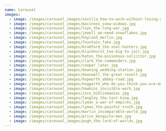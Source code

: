 ```yaml
---
name: Carousel
images:
  - image: /images/carousel_images/sevilla_how-to-work-without-losing-your-mind.jpg
  - image: /images/carousel_images/macinnes_snow-widows.jpg
  - image: /images/carousel_images/loyn_the-long-war.jpg
  - image: /images/carousel_images/jewell_we-need-snowflakes.jpg
  - image: /images/carousel_images/hoyland_merlin.jpg
  - image: /images/carousel_images/fountain_fake.jpg
  - image: /images/carousel_images/bradford_the-soul-hunters.jpg
  - image: /images/carousel_images/blackhurst_too-big-to-jail.jpg
  - image: /images/carousel_images/bates_the-poisonous-solicitor.jpg
  - image: /images/carousel_images/clark_the-commanders.jpg
  - image: /images/carousel_images/cooper_later.jpg
  - image: /images/carousel_images/downing_wedding-station.jpg
  - image: /images/carousel_images/dowswell_the-great-revolt.jpg
  - image: /images/carousel_images/hepworth_abbey-road.jpg
  - image: /images/carousel_images/hoggarth_who-do-you-think-you-are-maggie-pink.jpg
  - image: /images/carousel_images/howkins_invisible-work.jpg
  - image: /images/carousel_images/ince_bibliomaniac.jpg
  - image: /images/carousel_images/langley_the-lost-king.jpg
  - image: /images/carousel_images/lyman_a-war-of-empires.jpg
  - image: /images/carousel_images/lyman_the-painful-truth.jpg
  - image: /images/carousel_images/martin_incomparable-world.jpg
  - image: /images/carousel_images/price_mosquito-men.jpg
  - image: /images/carousel_images/pugh_the-lord-of-worlds.jpg
---
```

